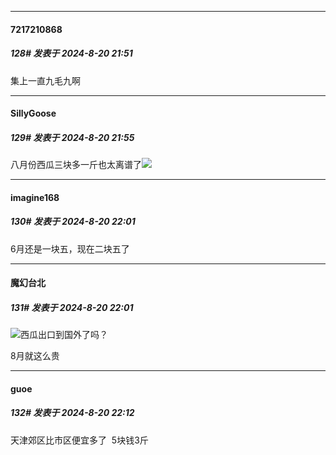 ﻿
*****

####  7217210868  
##### 128#       发表于 2024-8-20 21:51

集上一直九毛九啊


*****

####  SillyGoose  
##### 129#       发表于 2024-8-20 21:55

八月份西瓜三块多一斤也太离谱了<img src="https://static.saraba1st.com/image/smiley/face2017/125.png" referrerpolicy="no-referrer">


*****

####  imagine168  
##### 130#       发表于 2024-8-20 22:01

6月还是一块五，现在二块五了

*****

####  魔幻台北  
##### 131#       发表于 2024-8-20 22:01

<img src="https://static.saraba1st.com/image/smiley/face2017/034.png" referrerpolicy="no-referrer">西瓜出口到国外了吗？

8月就这么贵


*****

####  guoe  
##### 132#       发表于 2024-8-20 22:12

天津郊区比市区便宜多了  5块钱3斤

